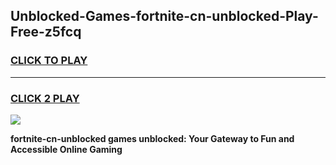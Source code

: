 
## Unblocked-Games-fortnite-cn-unblocked-Play-Free-z5fcq
<h3>
<a href="https://premium76.site?title=fortnite-cn-unblocked&ref=10A">CLICK TO PLAY</a></h3>
<hr>

<h3>
<a href="https://premium76.site?title=fortnite-cn-unblocked&ref=10A">CLICK 2 PLAY</a>
  
</h3>

<a href="https://premium76.site?title=fortnite-cn-unblocked&ref=10A"><img src="https://clearcache.store/games.png"></a>


**fortnite-cn-unblocked games unblocked: Your Gateway to Fun and Accessible Online Gaming**
